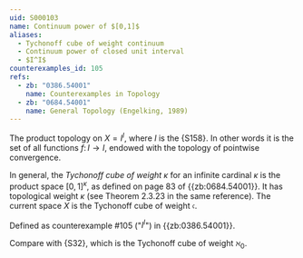 ```yaml
---
uid: S000103
name: Continuum power of $[0,1]$
aliases:
  - Tychonoff cube of weight continuum
  - Continuum power of closed unit interval
  - $I^I$
counterexamples_id: 105
refs:
  - zb: "0386.54001"
    name: Counterexamples in Topology
  - zb: "0684.54001"
    name: General Topology (Engelking, 1989)
---
```


The product topology on $X=I^I$, where $I$ is the {S158}.
In other words it is the set of all functions $f\colon I\to I$, endowed with the topology of pointwise convergence.

In general, the *Tychonoff cube of weight* $\kappa$ for an infinite cardinal $\kappa$ is the product space $[0,1]^\kappa$, as defined on page 83 of {{zb:0684.54001}}.
It has topological weight $\kappa$ (see Theorem 2.3.23 in the same reference).
The current space $X$ is the Tychonoff cube of weight $\mathfrak c$.

Defined as counterexample #105 ("$I^I$") in {{zb:0386.54001}}.

Compare with {S32}, which is the Tychonoff cube of weight $\aleph_0$.
